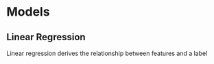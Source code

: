 # Models

## Linear Regression

Linear regression derives the relationship between features and a label
